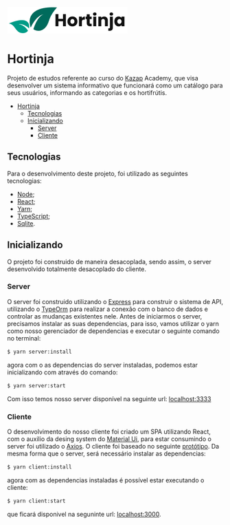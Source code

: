 ![Hortinja](https://github.com/Biahellens/hortinja/blob/main/client/src/assets/Images/Logo.png?raw=true)

# Hortinja

Projeto de estudos referente ao curso do [Kazap](https://www.kazap.com.br/) Academy, que visa desenvolver um sistema informativo que funcionará como um catálogo para seus usuários, informando as categorias e os hortifrútis.

- [Hortinja](#hortinja)
  - [Tecnologias](#tecnologias)
  - [Inicializando](#inicializando)
    - [Server](#server)
    - [Cliente](#cliente)

## Tecnologias

Para o desenvolvimento deste projeto, foi utilizado as seguintes tecnologias:

- [Node](https://nodejs.org/en/);
- [React](https://pt-br.reactjs.org/);
- [Yarn](https://yarnpkg.com/);
- [TypeScript](https://www.typescriptlang.org/);
- [Sqlite](https://www.sqlite.org/index.html).

## Inicializando

O projeto foi construido de maneira desacoplada, sendo assim, o server desenvolvido totalmente desacoplado do cliente.

### Server

O server foi construido utilizando o [Express](https://expressjs.com/pt-br/) para construir o sistema de API, utilizando o [TypeOrm](https://typeorm.io/#/) para realizar a conexão com o banco de dados e controlar as mudanças existentes nele.
Antes de iniciarmos o server, precisamos instalar as suas dependencias, para isso, vamos utilizar o yarn como nosso gerenciador de dependencias e executar o seguinte comando no terminal:

```bash
$ yarn server:install
```

agora com o as dependencias do server instaladas, podemos estar inicializando com através do comando:

```bash
$ yarn server:start
```

Com isso temos nosso server disponível na seguinte url: [localhost:3333](http://localhost:3333)

### Cliente

O desenvolvimento do nosso cliente foi criado um SPA utilizando React, com o auxilio da desing system do [Material Ui](https://material-ui.com/pt/), para estar consumindo o server foi utilizado o [Axios](https://github.com/axios/axios).
O cliente foi baseado no seguinte [protótipo](<https://www.figma.com/file/6F7yQbeXZjr88K7JSaEzcA/Academy-Final-Project-(Copy)?node-id=280%3A736>).
Da mesma forma que o server, será necessário instalar as dependencias:

```bash
$ yarn client:install
```

agora com as dependencias instaladas é possível estar executando o cliente:

```bash
$ yarn client:start
```

que ficará disponivel na seguninte url: [localhost:3000](http://localhost:3000).
